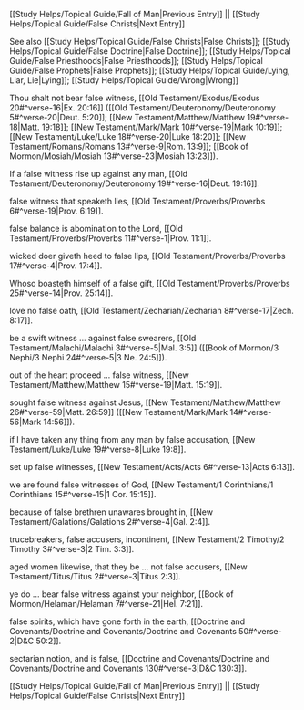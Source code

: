[[Study Helps/Topical Guide/Fall of Man|Previous Entry]]  ||  [[Study Helps/Topical Guide/False Christs|Next Entry]]

 See also [[Study Helps/Topical Guide/False Christs|False Christs]]; [[Study Helps/Topical Guide/False Doctrine|False Doctrine]]; [[Study Helps/Topical Guide/False Priesthoods|False Priesthoods]]; [[Study Helps/Topical Guide/False Prophets|False Prophets]]; [[Study Helps/Topical Guide/Lying, Liar, Lie|Lying]]; [[Study Helps/Topical Guide/Wrong|Wrong]]

 Thou shalt not bear false witness, [[Old Testament/Exodus/Exodus 20#^verse-16|Ex. 20:16]] ([[Old Testament/Deuteronomy/Deuteronomy 5#^verse-20|Deut. 5:20]]; [[New Testament/Matthew/Matthew 19#^verse-18|Matt. 19:18]]; [[New Testament/Mark/Mark 10#^verse-19|Mark 10:19]]; [[New Testament/Luke/Luke 18#^verse-20|Luke 18:20]]; [[New Testament/Romans/Romans 13#^verse-9|Rom. 13:9]]; [[Book of Mormon/Mosiah/Mosiah 13#^verse-23|Mosiah 13:23]]).

 If a false witness rise up against any man, [[Old Testament/Deuteronomy/Deuteronomy 19#^verse-16|Deut. 19:16]].

 false witness that speaketh lies, [[Old Testament/Proverbs/Proverbs 6#^verse-19|Prov. 6:19]].

 false balance is abomination to the Lord, [[Old Testament/Proverbs/Proverbs 11#^verse-1|Prov. 11:1]].

 wicked doer giveth heed to false lips, [[Old Testament/Proverbs/Proverbs 17#^verse-4|Prov. 17:4]].

 Whoso boasteth himself of a false gift, [[Old Testament/Proverbs/Proverbs 25#^verse-14|Prov. 25:14]].

 love no false oath, [[Old Testament/Zechariah/Zechariah 8#^verse-17|Zech. 8:17]].

 be a swift witness ... against false swearers, [[Old Testament/Malachi/Malachi 3#^verse-5|Mal. 3:5]] ([[Book of Mormon/3 Nephi/3 Nephi 24#^verse-5|3 Ne. 24:5]]).

 out of the heart proceed ... false witness, [[New Testament/Matthew/Matthew 15#^verse-19|Matt. 15:19]].

 sought false witness against Jesus, [[New Testament/Matthew/Matthew 26#^verse-59|Matt. 26:59]] ([[New Testament/Mark/Mark 14#^verse-56|Mark 14:56]]).

 if I have taken any thing from any man by false accusation, [[New Testament/Luke/Luke 19#^verse-8|Luke 19:8]].

 set up false witnesses, [[New Testament/Acts/Acts 6#^verse-13|Acts 6:13]].

 we are found false witnesses of God, [[New Testament/1 Corinthians/1 Corinthians 15#^verse-15|1 Cor. 15:15]].

 because of false brethren unawares brought in, [[New Testament/Galations/Galations 2#^verse-4|Gal. 2:4]].

 trucebreakers, false accusers, incontinent, [[New Testament/2 Timothy/2 Timothy 3#^verse-3|2 Tim. 3:3]].

 aged women likewise, that they be ... not false accusers, [[New Testament/Titus/Titus 2#^verse-3|Titus 2:3]].

 ye do ... bear false witness against your neighbor, [[Book of Mormon/Helaman/Helaman 7#^verse-21|Hel. 7:21]].

 false spirits, which have gone forth in the earth, [[Doctrine and Covenants/Doctrine and Covenants/Doctrine and Covenants 50#^verse-2|D&C 50:2]].

 sectarian notion, and is false, [[Doctrine and Covenants/Doctrine and Covenants/Doctrine and Covenants 130#^verse-3|D&C 130:3]].

[[Study Helps/Topical Guide/Fall of Man|Previous Entry]]  ||  [[Study Helps/Topical Guide/False Christs|Next Entry]]